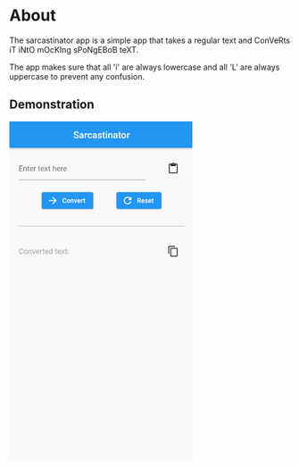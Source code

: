 # About

The sarcastinator app is a simple app that takes a regular text and ConVeRts iT iNtO mOcKIng sPoNgEBoB teXT.

The app makes sure that all 'i' are always lowercase and all 'L' are always uppercase to prevent any confusion.

<h2>Demonstration</h2>

![sarcastinator demp](readme_assets/demoGIF.gif)